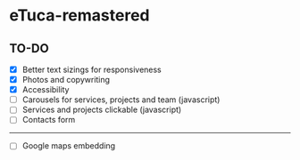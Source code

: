 # eTuca-remastered
## TO-DO
- [x] Better text sizings for responsiveness
- [x] Photos and copywriting
- [x] Accessibility
- [ ] Carousels for services, projects and team (javascript)
- [ ] Services and projects clickable (javascript)
- [ ] Contacts form
***
- [ ] Google maps embedding
